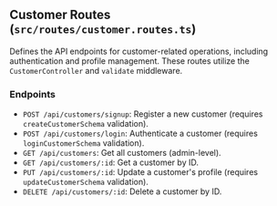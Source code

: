 ## Customer Routes (`src/routes/customer.routes.ts`)

Defines the API endpoints for customer-related operations, including authentication and profile management. These routes utilize the `CustomerController` and `validate` middleware.

### Endpoints

*   `POST /api/customers/signup`: Register a new customer (requires `createCustomerSchema` validation).
*   `POST /api/customers/login`: Authenticate a customer (requires `loginCustomerSchema` validation).
*   `GET /api/customers`: Get all customers (admin-level).
*   `GET /api/customers/:id`: Get a customer by ID.
*   `PUT /api/customers/:id`: Update a customer's profile (requires `updateCustomerSchema` validation).
*   `DELETE /api/customers/:id`: Delete a customer by ID.
